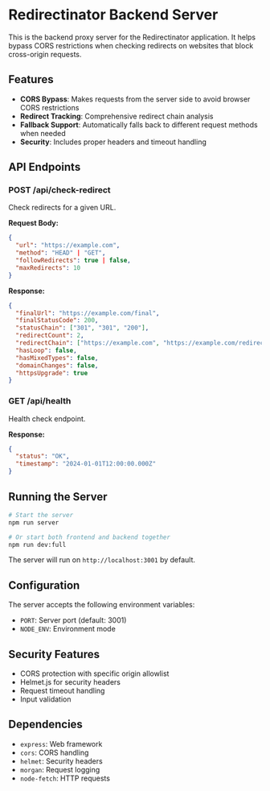 # Redirectinator Backend Server

This is the backend proxy server for the Redirectinator application. It helps bypass CORS restrictions when checking redirects on websites that block cross-origin requests.

## Features

- **CORS Bypass**: Makes requests from the server side to avoid browser CORS restrictions
- **Redirect Tracking**: Comprehensive redirect chain analysis
- **Fallback Support**: Automatically falls back to different request methods when needed
- **Security**: Includes proper headers and timeout handling

## API Endpoints

### POST /api/check-redirect

Check redirects for a given URL.

**Request Body:**
```json
{
  "url": "https://example.com",
  "method": "HEAD" | "GET",
  "followRedirects": true | false,
  "maxRedirects": 10
}
```

**Response:**
```json
{
  "finalUrl": "https://example.com/final",
  "finalStatusCode": 200,
  "statusChain": ["301", "301", "200"],
  "redirectCount": 2,
  "redirectChain": ["https://example.com", "https://example.com/redirect1"],
  "hasLoop": false,
  "hasMixedTypes": false,
  "domainChanges": false,
  "httpsUpgrade": true
}
```

### GET /api/health

Health check endpoint.

**Response:**
```json
{
  "status": "OK",
  "timestamp": "2024-01-01T12:00:00.000Z"
}
```

## Running the Server

```bash
# Start the server
npm run server

# Or start both frontend and backend together
npm run dev:full
```

The server will run on `http://localhost:3001` by default.

## Configuration

The server accepts the following environment variables:

- `PORT`: Server port (default: 3001)
- `NODE_ENV`: Environment mode

## Security Features

- CORS protection with specific origin allowlist
- Helmet.js for security headers
- Request timeout handling
- Input validation

## Dependencies

- `express`: Web framework
- `cors`: CORS handling
- `helmet`: Security headers
- `morgan`: Request logging
- `node-fetch`: HTTP requests
